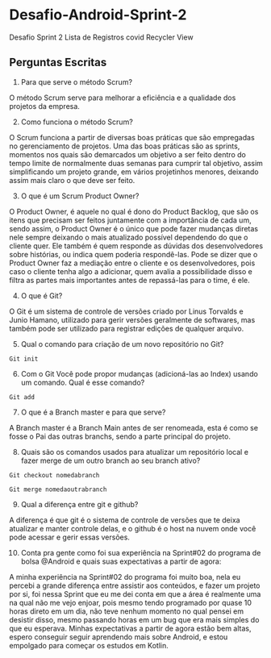 # Desafio-Android-Sprint-2
Desafio Sprint 2 Lista de Registros covid Recycler View

<h2>Perguntas Escritas</h2>

1. Para que serve o método Scrum?

  O método Scrum serve para melhorar a eficiência e a qualidade dos projetos da empresa.

2.	Como funciona o método Scrum?

  O Scrum funciona a partir de diversas boas práticas que são empregadas no gerenciamento de projetos. Uma das boas práticas são as sprints, momentos nos quais são demarcados um objetivo a ser feito dentro do tempo limite de normalmente duas semanas para cumprir tal objetivo, assim simplificando um projeto grande, em vários projetinhos menores, deixando assim mais claro o que deve ser feito.

3.	O que é um Scrum Product Owner?

  O Product Owner, é aquele no qual é dono do Product Backlog, que são os itens que precisam ser feitos juntamente com a importância de cada um, sendo assim, o Product Owner é o único que pode fazer mudanças diretas nele sempre deixando o mais atualizado possível dependendo do que o cliente quer. Ele também é quem responde as dúvidas dos desenvolvedores sobre histórias, ou indica quem poderia respondê-las. Pode se dizer que o Product Owner faz a mediação entre o cliente e os desenvolvedores, pois caso o cliente tenha algo a adicionar, quem avalia a possibilidade disso e filtra as partes mais importantes antes de repassá-las para o time, é ele.

4.	O que é Git?

  O Git é um sistema de controle de versões criado por Linus Torvalds e Junio Hamano, utilizado para gerir versões geralmente de softwares, mas também pode ser utilizado para registrar edições de qualquer arquivo.

5.	Qual o comando para criação de um novo repositório no Git?
```
Git init
```
6.	Com o Git Você pode propor mudanças (adicioná-las ao Index) usando um comando. Qual é esse comando?
```
Git add
```
7.	O que é a Branch master e para que serve?

  A Branch master é a Branch Main antes de ser renomeada, esta é como se fosse o Pai das outras branchs, sendo a parte principal do projeto.

8.	Quais são os comandos usados para atualizar um repositório local e fazer merge de um outro branch ao seu branch ativo?
```
Git checkout nomedabranch

Git merge nomedaoutrabranch
```
9.	Qual a diferença entre git e github?

  A diferença é que git é o sistema de controle de versões que te deixa atualizar e manter controle delas, e o github é o host na nuvem onde você pode acessar e gerir essas versões.

10.	Conta pra gente como foi sua experiência na Sprint#02 do programa de bolsa @Android e quais suas expectativas a partir de agora:

  A minha experiência na Sprint#02 do programa foi muito boa, nela eu percebi a grande diferença entre assistir aos conteúdos, e fazer um projeto por si, foi nessa Sprint que eu me dei conta em que a área é realmente uma na qual não me vejo enjoar, pois mesmo tendo programado por quase 10 horas direto em um dia, não teve nenhum momento no qual pensei em desistir disso, mesmo passando horas em um bug que era mais simples do que eu esperava. Minhas expectativas a partir de agora estão bem altas, espero conseguir seguir aprendendo mais sobre Android, e estou empolgado para começar os estudos em Kotlin.
